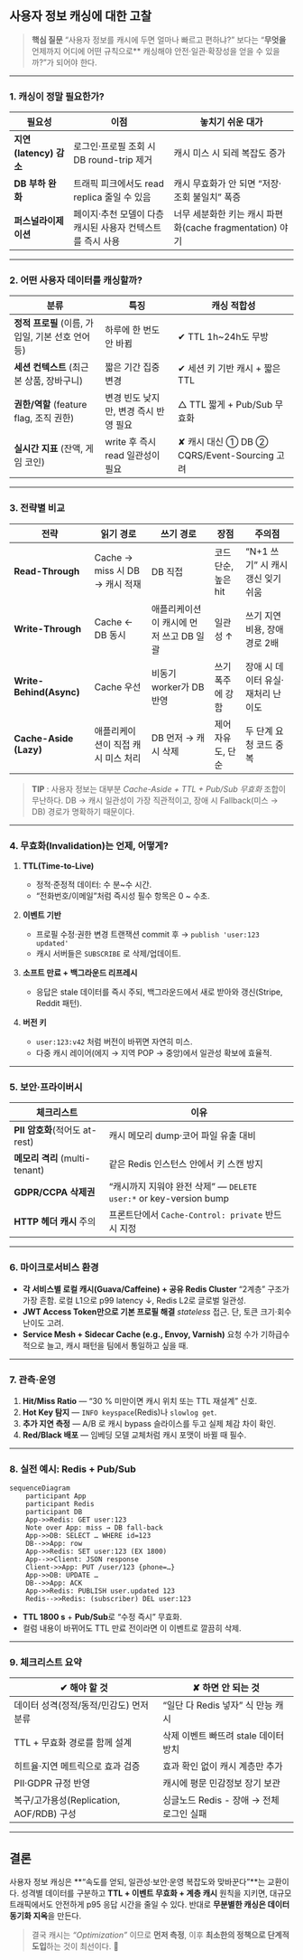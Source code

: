 ## 사용자 정보 캐싱에 대한 고찰

> **핵심 질문**
> “사용자 정보를 캐시에 두면 얼마나 빠르고 편하냐?” 보다는
> “**무엇을** 언제까지 어디에 어떤 규칙으로\*\* 캐싱해야 안전‧일관‧확장성을 얻을 수 있을까?”가 되어야 한다.

---

### 1. 캐싱이 정말 필요한가?

| 필요성                | 이점                                | 놓치기 쉬운 대가                                 |
| ------------------ | --------------------------------- | ----------------------------------------- |
| **지연(latency) 감소** | 로그인·프로필 조회 시 DB round-trip 제거     | 캐시 미스 시 되레 복잡도 증가                         |
| **DB 부하 완화**       | 트래픽 피크에서도 read replica 줄일 수 있음    | 캐시 무효화가 안 되면 “저장·조회 불일치” 폭증               |
| **퍼스널라이제이션**       | 페이지·추천 모델이 다층 캐시된 사용자 컨텍스트를 즉시 사용 | 너무 세분화한 키는 캐시 파편화(cache fragmentation) 야기 |

---

### 2. 어떤 사용자 데이터를 캐싱할까?

| 분류                               | 특징                      | 캐싱 적합성                                |
| -------------------------------- | ----------------------- | ------------------------------------- |
| **정적 프로필** (이름, 가입일, 기본 선호 언어 등) | 하루에 한 번도 안 바뀜           | ✔ TTL 1h\~24h도 무방                     |
| **세션 컨텍스트** (최근 본 상품, 장바구니)      | 짧은 기간 집중 변경             | ✔ 세션 키 기반 캐시 + 짧은 TTL                 |
| **권한/역할** (feature flag, 조직 권한)  | 변경 빈도 낮지만, 변경 즉시 반영 필요  | △ TTL 짧게 + Pub/Sub 무효화                |
| **실시간 지표** (잔액, 게임 코인)           | write 후 즉시 read 일관성이 필요 | ✘ 캐시 대신 ① DB ② CQRS/Event-Sourcing 고려 |

---

### 3. 전략별 비교

| 전략                      | 읽기 경로                     | 쓰기 경로                   | 장점            | 주의점                    |
| ----------------------- | ------------------------- | ----------------------- | ------------- | ---------------------- |
| **Read-Through**        | Cache → miss 시 DB → 캐시 적재 | DB 직접                   | 코드 단순, 높은 hit | “N+1 쓰기” 시 캐시 갱신 잊기 쉬움 |
| **Write-Through**       | Cache ← DB 동시             | 애플리케이션이 캐시에 먼저 쓰고 DB 일괄 | 일관성 ↑         | 쓰기 지연 비용, 장애 경로 2배     |
| **Write-Behind(Async)** | Cache 우선                  | 비동기 worker가 DB 반영       | 쓰기 폭주에 강함     | 장애 시 데이터 유실·재처리 난이도    |
| **Cache-Aside (Lazy)**  | 애플리케이션이 직접 캐시 미스 처리       | DB 먼저 → 캐시 삭제           | 제어 자유도, 단순    | 두 단계 요청 코드 중복          |

> **TIP** : 사용자 정보는 대부분 *Cache-Aside + TTL + Pub/Sub 무효화* 조합이 무난하다. DB → 캐시 일관성이 가장 직관적이고, 장애 시 Fallback(미스 → DB) 경로가 명확하기 때문이다.

---

### 4. 무효화(Invalidation)는 언제, 어떻게?

1. **TTL(Time-to-Live)**

   * 정적·준정적 데이터: 수 분\~수 시간.
   * “전화번호/이메일”처럼 즉시성 필수 항목은 0 \~ 수초.
2. **이벤트 기반**

   * 프로필 수정·권한 변경 트랜잭션 commit 후 → `publish 'user:123 updated'`
   * 캐시 서버들은 `SUBSCRIBE` 로 삭제/업데이트.
3. **소프트 만료 + 백그라운드 리프레시**

   * 응답은 stale 데이터를 즉시 주되, 백그라운드에서 새로 받아와 갱신(Stripe, Reddit 패턴).
4. **버전 키**

   * `user:123:v42` 처럼 버전이 바뀌면 자연히 미스.
   * 다중 캐시 레이어(에지 → 지역 POP → 중앙)에서 일관성 확보에 효율적.

---

### 5. 보안·프라이버시

| 체크리스트                     | 이유                                                     |
| ------------------------- | ------------------------------------------------------ |
| **PII 암호화**(적어도 at-rest)  | 캐시 메모리 dump·코어 파일 유출 대비                                |
| **메모리 격리** (multi-tenant) | 같은 Redis 인스턴스 안에서 키 스캔 방지                              |
| **GDPR/CCPA 삭제권**         | “캐시까지 지워야 완전 삭제” — `DELETE user:*` or key-version bump |
| **HTTP 헤더 캐시** 주의         | 프론트단에서 `Cache-Control: private` 반드시 지정                 |

---

### 6. 마이크로서비스 환경

* **각 서비스별 로컬 캐시(Guava/Caffeine) + 공유 Redis Cluster**
  “2계층” 구조가 가장 흔함. 로컬 L1으로 p99 latency ↓, Redis L2로 글로벌 일관성.
* **JWT Access Token만으로 기본 프로필 해결**
  *stateless* 접근. 단, 토큰 크기·회수 난이도 고려.
* **Service Mesh + Sidecar Cache (e.g., Envoy, Varnish)**
  요청 수가 기하급수적으로 늘고, 캐시 패턴을 팀에서 통일하고 싶을 때.

---

### 7. 관측·운영

1. **Hit/Miss Ratio** — “30 % 미만이면 캐시 위치 또는 TTL 재설계” 신호.
2. **Hot Key 탐지** — `INFO keyspace`(Redis)나 `slowlog get`.
3. **추가 지연 측정** — A/B 로 캐시 bypass 슬라이스를 두고 실제 체감 차이 확인.
4. **Red/Black 배포** — 임베딩 모델 교체처럼 캐시 포맷이 바뀔 때 필수.

---

### 8. 실전 예시: **Redis + Pub/Sub**

```mermaid
sequenceDiagram
    participant App
    participant Redis
    participant DB
    App->>Redis: GET user:123
    Note over App: miss → DB fall-back
    App->>DB: SELECT … WHERE id=123
    DB-->>App: row
    App->>Redis: SET user:123 (EX 1800)
    App-->>Client: JSON response
    Client->>App: PUT /user/123 {phone=…}
    App->>DB: UPDATE …
    DB-->>App: ACK
    App->>Redis: PUBLISH user.updated 123
    Redis-->>Redis: (subscriber) DEL user:123
```

* **TTL 1800 s** + **Pub/Sub**로 “수정 즉시” 무효화.
* 컬럼 내용이 바뀌어도 TTL 만료 전이라면 이 이벤트로 깔끔히 삭제.

---

### 9. 체크리스트 요약

| ✔ 해야 할 것                         | ✘ 하면 안 되는 것                 |
| -------------------------------- | --------------------------- |
| 데이터 성격(정적/동적/민감도) 먼저 분류          | “일단 다 Redis 넣자” 식 만능 캐시     |
| TTL + 무효화 경로를 함께 설계              | 삭제 이벤트 빠뜨려 stale 데이터 방치     |
| 히트율·지연 메트릭으로 효과 검증               | 효과 확인 없이 캐시 계층만 추가          |
| PII·GDPR 규정 반영                   | 캐시에 평문 민감정보 장기 보관           |
| 복구/고가용성(Replication, AOF/RDB) 구성 | 싱글노드 Redis - 장애 → 전체 로그인 실패 |

---

## 결론

사용자 정보 캐싱은 \*\*“속도를 얻되, 일관성·보안·운영 복잡도와 맞바꾼다”\*\*는 교환이다.
성격별 데이터를 구분하고 **TTL + 이벤트 무효화 + 계층 캐시** 원칙을 지키면, 대규모 트래픽에서도 안전하게  p95 응답 시간을 줄일 수 있다. 반대로 **무분별한 캐싱은 데이터 동기화 지옥**을 만든다.

> 결국 캐시는 *“Optimization”* 이므로 **먼저 측정**, 이후 **최소한의 정책으로 단계적 도입**하는 것이 최선이다. 🎯
